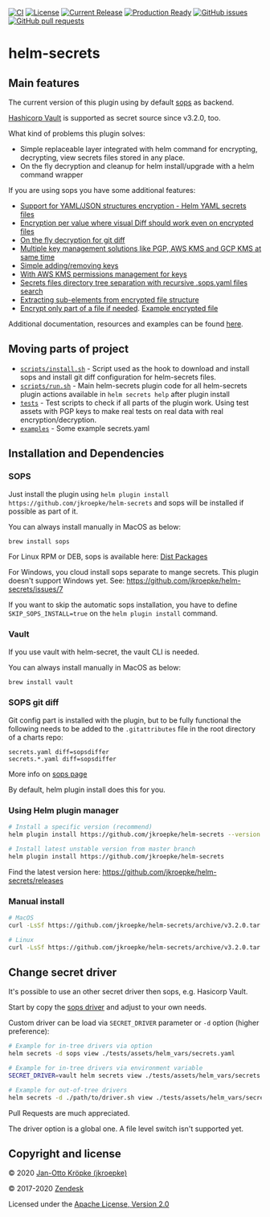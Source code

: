 [![CI](https://github.com/jkroepke/helm-secrets/workflows/CI/badge.svg)](https://github.com/jkroepke/helm-secrets/)
[![License](https://img.shields.io/github/license/jkroepke/helm-secrets.svg)](https://github.com/jkroepke/helm-secrets/blob/master/LICENSE)
[![Current Release](https://img.shields.io/github/release/jkroepke/helm-secrets.svg)](https://github.com/jkroepke/helm-secrets/releases/latest)
[![Production Ready](https://img.shields.io/badge/production-ready-green.svg)](https://github.com/jkroepke/helm-secrets/releases/latest)
[![GitHub issues](https://img.shields.io/github/issues/jkroepke/helm-secrets.svg)](https://github.com/jkroepke/helm-secrets/issues)
[![GitHub pull requests](https://img.shields.io/github/issues-pr/jkroepke/helm-secrets.svg)](https://github.com/jkroepke/helm-secrets/pulls)

# helm-secrets

## Main features

The current version of this plugin using by default [sops](https://github.com/mozilla/sops/) as backend.

[Hashicorp Vault](http://vaultproject.io/) is supported as secret source since v3.2.0, too.

What kind of problems this plugin solves:

- Simple replaceable layer integrated with helm command for encrypting, decrypting, view secrets files stored in any place.
- On the fly decryption and cleanup for helm install/upgrade with a helm command wrapper

If you are using sops you have some additional features:

- [Support for YAML/JSON structures encryption - Helm YAML secrets files](https://github.com/mozilla/sops#important-information-on-types)
- [Encryption per value where visual Diff should work even on encrypted files](https://github.com/mozilla/sops/blob/master/example.yaml)
- [On the fly decryption for git diff](https://github.com/mozilla/sops#showing-diffs-in-cleartext-in-git)
- [Multiple key management solutions like PGP, AWS KMS and GCP KMS at same time](https://github.com/mozilla/sops#using-sops-yaml-conf-to-select-kms-pgp-for-new-files)
- [Simple adding/removing keys](https://github.com/mozilla/sops#adding-and-removing-keys)
- [With AWS KMS permissions management for keys](https://aws.amazon.com/kms/)
- [Secrets files directory tree separation with recursive .sops.yaml files search](https://github.com/mozilla/sops#using-sops-yaml-conf-to-select-kms-pgp-for-new-files)
- [Extracting sub-elements from encrypted file structure](https://github.com/mozilla/sops#extract-a-sub-part-of-a-document-tree)
- [Encrypt only part of a file if needed](https://github.com/mozilla/sops#encrypting-only-parts-of-a-file). [Example encrypted file](https://github.com/mozilla/sops/blob/master/example.yaml)

Additional documentation, resources and examples can be found [here](USAGE.md).

## Moving parts of project

* [`scripts/install.sh`](scripts/install.sh) - Script used as the hook to download and install sops and install git diff configuration for helm-secrets files.
* [`scripts/run.sh`](scripts/run.sh) - Main helm-secrets plugin code for all helm-secrets plugin actions available in `helm secrets help` after plugin install
* [`tests`](tests) - Test scripts to check if all parts of the plugin work. Using test assets with PGP keys to make real tests on real data with real encryption/decryption.
* [`examples`](examples) - Some example secrets.yaml 

## Installation and Dependencies

### SOPS

Just install the plugin using `helm plugin install https://github.com/jkroepke/helm-secrets` and sops will be installed if possible as part of it.

You can always install manually in MacOS as below:

```bash
brew install sops
```

For Linux RPM or DEB, sops is available here: [Dist Packages](https://github.com/mozilla/sops/releases)

For Windows, you cloud install sops separate to mange secrets. This plugin doesn't support Windows yet. See: https://github.com/jkroepke/helm-secrets/issues/7

If you want to skip the automatic sops installation, you have to define `SKIP_SOPS_INSTALL=true` on the `helm plugin install` command.

### Vault

If you use vault with helm-secret, the vault CLI is needed.

You can always install manually in MacOS as below:

```bash
brew install vault
```

### SOPS git diff

Git config part is installed with the plugin, but to be fully functional the following needs to be added to the `.gitattributes` file in the root directory of a charts repo:

```
secrets.yaml diff=sopsdiffer
secrets.*.yaml diff=sopsdiffer
```

More info on [sops page](https://github.com/mozilla/sops#showing-diffs-in-cleartext-in-git)

By default, helm plugin install does this for you.

### Using Helm plugin manager

```bash
# Install a specific version (recommend)
helm plugin install https://github.com/jkroepke/helm-secrets --version v3.2.0

# Install latest unstable version from master branch
helm plugin install https://github.com/jkroepke/helm-secrets
```

Find the latest version here: https://github.com/jkroepke/helm-secrets/releases

### Manual install

```bash
# MacOS
curl -LsSf https://github.com/jkroepke/helm-secrets/archive/v3.2.0.tar.gz | tar -C "$HOME/Library/helm" -xzf-

# Linux
curl -LsSf https://github.com/jkroepke/helm-secrets/archive/v3.2.0.tar.gz | tar -C "$HOME/.local/share/helm" -xzf-
```

## Change secret driver

It's possible to use an other secret driver then sops, e.g. Hasicorp Vault.

Start by copy the [sops driver](https://github.com/jkroepke/helm-secrets/blob/master/scripts/drivers/sops.sh) and adjust to your own needs.

Custom driver can be load via `SECRET_DRIVER` parameter or `-d` option (higher preference):

```bash
# Example for in-tree drivers via option
helm secrets -d sops view ./tests/assets/helm_vars/secrets.yaml

# Example for in-tree drivers via environment variable
SECRET_DRIVER=vault helm secrets view ./tests/assets/helm_vars/secrets.yaml

# Example for out-of-tree drivers
helm secrets -d ./path/to/driver.sh view ./tests/assets/helm_vars/secrets.yaml
```

Pull Requests are much appreciated.

The driver option is a global one. A file level switch isn't supported yet.

## Copyright and license

© 2020 [Jan-Otto Kröpke (jkroepke)](https://github.com/jkroepke/helm-secrets)

© 2017-2020 [Zendesk](https://github.com/zendesk/helm-secrets)

Licensed under the [Apache License, Version 2.0](LICENSE)
